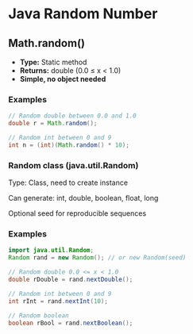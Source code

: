 # Java Random Number

## Math.random()
- **Type:** Static method
- **Returns:** double (0.0 ≤ x < 1.0)
- **Simple, no object needed**

### Examples
```java
// Random double between 0.0 and 1.0
double r = Math.random();

// Random int between 0 and 9
int n = (int)(Math.random() * 10);

```
### Random class (java.util.Random)

Type: Class, need to create instance

Can generate: int, double, boolean, float, long

Optional seed for reproducible sequences
### Examples
```java
import java.util.Random;
Random rand = new Random(); // or new Random(seed)

// Random double 0.0 <= x < 1.0
double rDouble = rand.nextDouble();

// Random int between 0 and 9
int rInt = rand.nextInt(10);

// Random boolean
boolean rBool = rand.nextBoolean();

```